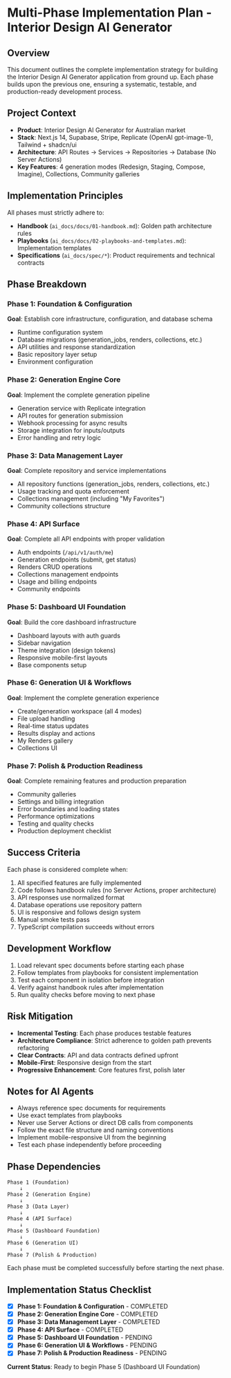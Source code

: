 # Multi-Phase Implementation Plan - Interior Design AI Generator

## Overview
This document outlines the complete implementation strategy for building the Interior Design AI Generator application from ground up. Each phase builds upon the previous one, ensuring a systematic, testable, and production-ready development process.

## Project Context
- **Product**: Interior Design AI Generator for Australian market
- **Stack**: Next.js 14, Supabase, Stripe, Replicate (OpenAI gpt-image-1), Tailwind + shadcn/ui
- **Architecture**: API Routes → Services → Repositories → Database (No Server Actions)
- **Key Features**: 4 generation modes (Redesign, Staging, Compose, Imagine), Collections, Community galleries

## Implementation Principles
All phases must strictly adhere to:
- **Handbook** (`ai_docs/docs/01-handbook.md`): Golden path architecture rules
- **Playbooks** (`ai_docs/docs/02-playbooks-and-templates.md`): Implementation templates
- **Specifications** (`ai_docs/spec/*`): Product requirements and technical contracts

## Phase Breakdown

### Phase 1: Foundation & Configuration
**Goal**: Establish core infrastructure, configuration, and database schema
- Runtime configuration system
- Database migrations (generation_jobs, renders, collections, etc.)
- API utilities and response standardization
- Basic repository layer setup
- Environment configuration

### Phase 2: Generation Engine Core
**Goal**: Implement the complete generation pipeline
- Generation service with Replicate integration
- API routes for generation submission
- Webhook processing for async results
- Storage integration for inputs/outputs
- Error handling and retry logic

### Phase 3: Data Management Layer
**Goal**: Complete repository and service implementations
- All repository functions (generation_jobs, renders, collections, etc.)
- Usage tracking and quota enforcement
- Collections management (including "My Favorites")
- Community collections structure

### Phase 4: API Surface
**Goal**: Complete all API endpoints with proper validation
- Auth endpoints (`/api/v1/auth/me`)
- Generation endpoints (submit, get status)
- Renders CRUD operations
- Collections management endpoints
- Usage and billing endpoints
- Community endpoints

### Phase 5: Dashboard UI Foundation
**Goal**: Build the core dashboard infrastructure
- Dashboard layouts with auth guards
- Sidebar navigation
- Theme integration (design tokens)
- Responsive mobile-first layouts
- Base components setup

### Phase 6: Generation UI & Workflows
**Goal**: Implement the complete generation experience
- Create/generation workspace (all 4 modes)
- File upload handling
- Real-time status updates
- Results display and actions
- My Renders gallery
- Collections UI

### Phase 7: Polish & Production Readiness
**Goal**: Complete remaining features and production preparation
- Community galleries
- Settings and billing integration
- Error boundaries and loading states
- Performance optimizations
- Testing and quality checks
- Production deployment checklist

## Success Criteria
Each phase is considered complete when:
1. All specified features are fully implemented
2. Code follows handbook rules (no Server Actions, proper architecture)
3. API responses use normalized format
4. Database operations use repository pattern
5. UI is responsive and follows design system
6. Manual smoke tests pass
7. TypeScript compilation succeeds without errors

## Development Workflow
1. Load relevant spec documents before starting each phase
2. Follow templates from playbooks for consistent implementation
3. Test each component in isolation before integration
4. Verify against handbook rules after implementation
5. Run quality checks before moving to next phase

## Risk Mitigation
- **Incremental Testing**: Each phase produces testable features
- **Architecture Compliance**: Strict adherence to golden path prevents refactoring
- **Clear Contracts**: API and data contracts defined upfront
- **Mobile-First**: Responsive design from the start
- **Progressive Enhancement**: Core features first, polish later

## Notes for AI Agents
- Always reference spec documents for requirements
- Use exact templates from playbooks
- Never use Server Actions or direct DB calls from components
- Follow the exact file structure and naming conventions
- Implement mobile-responsive UI from the beginning
- Test each phase independently before proceeding

## Phase Dependencies
```
Phase 1 (Foundation)
    ↓
Phase 2 (Generation Engine)
    ↓
Phase 3 (Data Layer)
    ↓
Phase 4 (API Surface)
    ↓
Phase 5 (Dashboard Foundation)
    ↓
Phase 6 (Generation UI)
    ↓
Phase 7 (Polish & Production)
```

Each phase must be completed successfully before starting the next phase.

## Implementation Status Checklist

- [x] **Phase 1: Foundation & Configuration** - COMPLETED
- [x] **Phase 2: Generation Engine Core** - COMPLETED  
- [x] **Phase 3: Data Management Layer** - COMPLETED
- [x] **Phase 4: API Surface** - COMPLETED
- [x] **Phase 5: Dashboard UI Foundation** - PENDING
- [x] **Phase 6: Generation UI & Workflows** - PENDING
- [x] **Phase 7: Polish & Production Readiness** - PENDING

**Current Status**: Ready to begin Phase 5 (Dashboard UI Foundation)